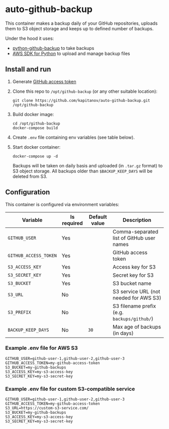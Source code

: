 # auto-github-backup

This container makes a backup daily of your GitHub repositories, uploads them to S3 object storage and keeps up to defined number of backups.

Under the hood it uses:

* [python-github-backup](https://github.com/josegonzalez/python-github-backup) to take backups
* [AWS SDK for Python](https://github.com/boto/boto3/) to upload and manage backup files

## Install and run

1. Generate [GitHub access token](https://github.com/settings/tokens)
2. Clone this repo to `/opt/github-backup` (or any other suitable location):

   ```shell
   git clone https://github.com/kapitanov/auto-github-backup.git /opt/github-backup
   ```

3. Build docker image:

   ```shell
   cd /opt/github-backup
   docker-compose build
   ```

4. Create `.env` file containing env variables (see table below).
5. Start docker container:

   ```shell
   docker-compose up -d
   ```

   Backups will be taken on daily basis and uploaded (in `.tar.gz` format) to S3 object storage.
   All backups older than `$BACKUP_KEEP_DAYS` will be deleted from S3.

## Configuration

This container is configured via environment variables:

| Variable              | Is required | Default value | Description                                 |
| --------------------- | ----------- | ------------- | ------------------------------------------- |
| `GITHUB_USER`         | Yes         |               | Comma-separated list of GitHub user names   |
| `GITHUB_ACCESS_TOKEN` | Yes         |               | GitHub access token                         |
| `S3_ACCESS_KEY`       | Yes         |               | Access key for S3                           |
| `S3_SECRET_KEY`       | Yes         |               | Secret key for S3                           |
| `S3_BUCKET`           | Yes         |               | S3 bucket name                              |
| `S3_URL`              | No          |               | S3 service URL (not needed for AWS S3)      |
| `S3_PREFIX`           | No          |               | S3 filename prefix (e.g. `backups/github/`) |
| `BACKUP_KEEP_DAYS`    | No          | `30`          | Max age of backups (in days)                |

### Example .env file for AWS S3

```env
GITHUB_USER=github-user-1,github-user-2,github-user-3
GITHUB_ACCESS_TOKEN=my-github-access-token
S3_BUCKET=my-github-backups
S3_ACCESS_KEY=my-s3-access-key
S3_SECRET_KEY=my-s3-secret-key
```

### Example .env file for custom S3-compatible service

```env
GITHUB_USER=github-user-1,github-user-2,github-user-3
GITHUB_ACCESS_TOKEN=my-github-access-token
S3_URL=https://custom-s3-service.com/
S3_BUCKET=my-github-backups
S3_ACCESS_KEY=my-s3-access-key
S3_SECRET_KEY=my-s3-secret-key
```
